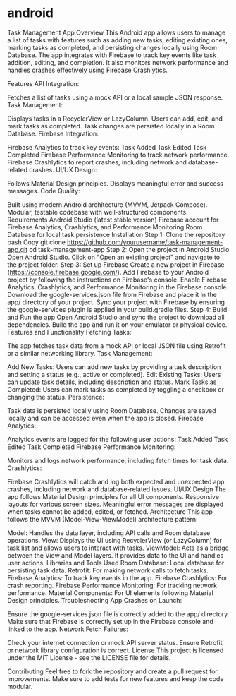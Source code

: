 # android
Task Management App
Overview
This Android app allows users to manage a list of tasks with features such as adding new tasks, editing existing ones, marking tasks as completed, and persisting changes locally using Room Database. The app integrates with Firebase to track key events like task addition, editing, and completion. It also monitors network performance and handles crashes effectively using Firebase Crashlytics.

Features
API Integration:

Fetches a list of tasks using a mock API or a local sample JSON response.
Task Management:

Displays tasks in a RecyclerView or LazyColumn.
Users can add, edit, and mark tasks as completed.
Task changes are persisted locally in a Room Database.
Firebase Integration:

Firebase Analytics to track key events:
Task Added
Task Edited
Task Completed
Firebase Performance Monitoring to track network performance.
Firebase Crashlytics to report crashes, including network and database-related crashes.
UI/UX Design:

Follows Material Design principles.
Displays meaningful error and success messages.
Code Quality:

Built using modern Android architecture (MVVM, Jetpack Compose).
Modular, testable codebase with well-structured components.
Requirements
Android Studio (latest stable version)
Firebase account for Firebase Analytics, Crashlytics, and Performance Monitoring
Room Database for local task persistence
Installation
Step 1: Clone the repository
bash
Copy
git clone https://github.com/yourusername/task-management-app.git
cd task-management-app
Step 2: Open the project in Android Studio
Open Android Studio.
Click on "Open an existing project" and navigate to the project folder.
Step 3: Set up Firebase
Create a new project in Firebase (https://console.firebase.google.com/).
Add Firebase to your Android project by following the instructions on Firebase's console.
Enable Firebase Analytics, Crashlytics, and Performance Monitoring in the Firebase console.
Download the google-services.json file from Firebase and place it in the app/ directory of your project.
Sync your project with Firebase by ensuring the google-services plugin is applied in your build.gradle files.
Step 4: Build and Run the app
Open Android Studio and sync the project to download all dependencies.
Build the app and run it on your emulator or physical device.
Features and Functionality
Fetching Tasks:

The app fetches task data from a mock API or local JSON file using Retrofit or a similar networking library.
Task Management:

Add New Tasks: Users can add new tasks by providing a task description and setting a status (e.g., active or completed).
Edit Existing Tasks: Users can update task details, including description and status.
Mark Tasks as Completed: Users can mark tasks as completed by toggling a checkbox or changing the status.
Persistence:

Task data is persisted locally using Room Database. Changes are saved locally and can be accessed even when the app is closed.
Firebase Analytics:

Analytics events are logged for the following user actions:
Task Added
Task Edited
Task Completed
Firebase Performance Monitoring:

Monitors and logs network performance, including fetch times for task data.
Crashlytics:

Firebase Crashlytics will catch and log both expected and unexpected app crashes, including network and database-related issues.
UI/UX Design
The app follows Material Design principles for all UI components.
Responsive layouts for various screen sizes.
Meaningful error messages are displayed when tasks cannot be added, edited, or fetched.
Architecture
This app follows the MVVM (Model-View-ViewModel) architecture pattern:

Model: Handles the data layer, including API calls and Room database operations.
View: Displays the UI using RecyclerView (or LazyColumn) for task list and allows users to interact with tasks.
ViewModel: Acts as a bridge between the View and Model layers. It provides data to the UI and handles user actions.
Libraries and Tools Used
Room Database: Local database for persisting task data.
Retrofit: For making network calls to fetch tasks.
Firebase Analytics: To track key events in the app.
Firebase Crashlytics: For crash reporting.
Firebase Performance Monitoring: For tracking network performance.
Material Components: For UI elements following Material Design principles.
Troubleshooting
App Crashes on Launch:

Ensure the google-services.json file is correctly added to the app/ directory.
Make sure that Firebase is correctly set up in the Firebase console and linked to the app.
Network Fetch Failures:

Check your internet connection or mock API server status.
Ensure Retrofit or network library configuration is correct.
License
This project is licensed under the MIT License - see the LICENSE file for details.

Contributing
Feel free to fork the repository and create a pull request for improvements. Make sure to add tests for new features and keep the code modular.
